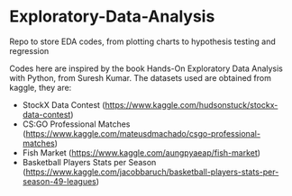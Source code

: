 # Exploratory-Data-Analysis
Repo to store EDA codes, from plotting charts to hypothesis testing and regression

Codes here are inspired by the book Hands-On Exploratory Data Analysis with Python, from Suresh Kumar. The datasets used are obtained from kaggle, they are:

- StockX Data Contest (https://www.kaggle.com/hudsonstuck/stockx-data-contest)
- CS:GO Professional Matches (https://www.kaggle.com/mateusdmachado/csgo-professional-matches)
- Fish Market (https://www.kaggle.com/aungpyaeap/fish-market)
- Basketball Players Stats per Season (https://www.kaggle.com/jacobbaruch/basketball-players-stats-per-season-49-leagues)


